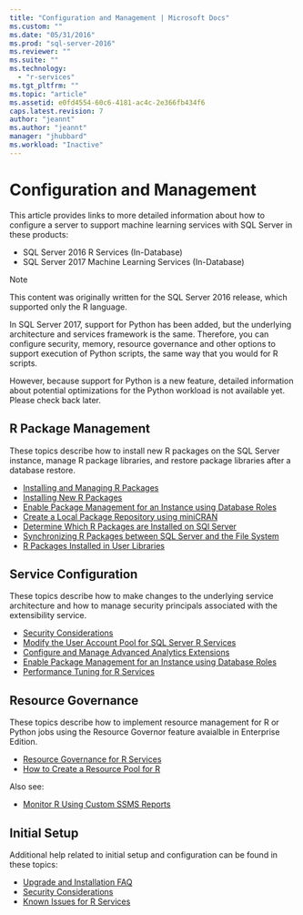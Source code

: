 ```yaml
---
title: "Configuration and Management | Microsoft Docs"
ms.custom: ""
ms.date: "05/31/2016"
ms.prod: "sql-server-2016"
ms.reviewer: ""
ms.suite: ""
ms.technology: 
  - "r-services"
ms.tgt_pltfrm: ""
ms.topic: "article"
ms.assetid: e0fd4554-60c6-4181-ac4c-2e366fb434f6
caps.latest.revision: 7
author: "jeannt"
ms.author: "jeannt"
manager: "jhubbard"
ms.workload: "Inactive"
---
```

# Configuration and Management

This article provides links to more detailed information about how to configure a server to support machine learning services with SQL Server in these products:

+ SQL Server 2016 R Services (In-Database)
+ SQL Server 2017 Machine Learning Services (In-Database)

> [!NOTE]
> 
> This content was originally written for the SQL Server 2016 release, which supported only the R language.
> 
> In SQL Server 2017, support for Python has been added, but the underlying architecture and services framework is the same. Therefore, you can configure security, memory, resource governance and other options to support execution of Python scripts, the same way that you would for R scripts.
> 
> However, because support for Python is a new feature, detailed information about potential optimizations for the Python workload is not available yet. Please check back later.

## R Package Management

These topics describe how to install new R packages on the SQL Server instance, manage R package libraries, and restore package libraries after a database restore.

+ [Installing and Managing R Packages](installing-and-managing-r-packages.md)
+ [Installing New R Packages](install-additional-r-packages-on-sql-server.md)
+ [Enable Package Management for an Instance using Database Roles](r-package-how-to-enable-or-disable.md)
+ [Create a Local Package Repository using miniCRAN](create-a-local-package-repository-using-minicran.md)
+ [Determine Which R Packages are Installed on SQl Server](determine-which-packages-are-installed-on-sql-server.md)
+ [Synchronizing R Packages between SQL Server and the File System](package-install-uninstall-and-sync.md)
+ [R Packages Installed in User Libraries](packages-installed-in-user-libraries.md)

## Service Configuration

These topics describe how to make changes to the underlying service architecture and how to manage security principals associated with the extensibility service.

+ [Security Considerations](security-considerations-for-the-r-runtime-in-sql-server.md)
+ [Modify the User Account Pool for SQL Server R Services](../../advanced-analytics/r/modify-the-user-account-pool-for-sql-server-r-services.md)
+ [Configure and Manage Advanced Analytics Extensions](../../advanced-analytics/r/configure-and-manage-advanced-analytics-extensions.md)
+ [Enable Package Management for an Instance using Database Roles](r-package-how-to-enable-or-disable.md)
+ [Performance Tuning for R Services](sql-server-r-services-performance-tuning.md)

## Resource Governance

These topics describe how to implement resource management for R or Python jobs using the Resource Governor feature avaialble in Enterprise Edition.

+ [Resource Governance for R Services](../../advanced-analytics/r/resource-governance-for-r-services.md)
+ [How to Create a Resource Pool for R](../../advanced-analytics/r/how-to-create-a-resource-pool-for-r.md)

Also see:

+ [Monitor R Using Custom SSMS Reports](monitor-r-services-using-custom-reports-in-management-studio.md)

## Initial Setup

Additional help related to initial setup and configuration can be found in these topics:

+ [Upgrade and Installation FAQ](../r/upgrade-and-installation-faq-sql-server-r-services.md)
+ [Security Considerations](../r/security-considerations-for-the-r-runtime-in-sql-server.md)
+ [Known Issues for R Services](../../advanced-analytics/known-issues-for-sql-server-machine-learning-services.md)

